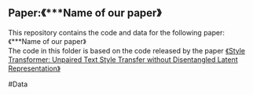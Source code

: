 ## Paper:《***Name of our paper》
This repository contains the code and data for the following paper:\
《***Name of our paper》\
The code in this folder is based on the code released by the paper <a href="https://arxiv.org/abs/1905.05621">《Style Transformer: Unpaired Text Style Transfer without Disentangled Latent Representation》</a>

#Data
